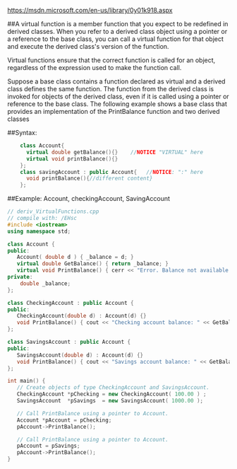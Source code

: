 https://msdn.microsoft.com/en-us/library/0y01k918.aspx

##A virtual function is a member function that you expect to be redefined in derived classes.
When you refer to a derived class object using a pointer or a reference to the base class, you can call a virtual function for that object and execute the derived class's version of the function. 

Virtual functions ensure that the correct function is called for an object, regardless of the expression used to make the function call.  

Suppose a base class contains a function declared as virtual and a derived class defines the same function. The function from the derived class is invoked for objects of the derived class, even if it is called using a pointer or reference to the base class. The following example shows a base class that provides an implementation of the PrintBalance function and two derived classes

##Syntax:
```c++
    class Account{
      virtual double getBalance(){}    //NOTICE "VIRTUAL" here
      virtual void printBalance(){}
    };
    class savingAccount : public Account{   //NOTICE: ":" here
      void printBalance(){//different content}
    };
```

##Example:
Account, checkingAccount, SavingAccount
```c++
// deriv_VirtualFunctions.cpp
// compile with: /EHsc
#include <iostream>
using namespace std;

class Account {
public:
   Account( double d ) { _balance = d; }
   virtual double GetBalance() { return _balance; }
   virtual void PrintBalance() { cerr << "Error. Balance not available for base type." << endl; }
private:
    double _balance;
};

class CheckingAccount : public Account {
public:
   CheckingAccount(double d) : Account(d) {}
   void PrintBalance() { cout << "Checking account balance: " << GetBalance() << endl; }
};

class SavingsAccount : public Account {
public:
   SavingsAccount(double d) : Account(d) {}
   void PrintBalance() { cout << "Savings account balance: " << GetBalance(); }
};

int main() {
   // Create objects of type CheckingAccount and SavingsAccount.
   CheckingAccount *pChecking = new CheckingAccount( 100.00 ) ;
   SavingsAccount  *pSavings  = new SavingsAccount( 1000.00 );

   // Call PrintBalance using a pointer to Account.
   Account *pAccount = pChecking;
   pAccount->PrintBalance();

   // Call PrintBalance using a pointer to Account.
   pAccount = pSavings;
   pAccount->PrintBalance();   
}
```
